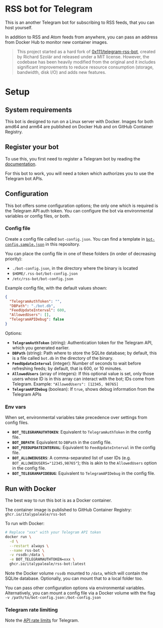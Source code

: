 # RSS bot for Telegram

This is an another Telegram bot for subscribing to RSS feeds, that you can host yourself.

In addition to RSS and Atom feeds from anywhere, you can pass an address from Docker Hub to monitor new container images.

> This project started as a hard fork of [0x111/telegram-rss-bot](https://github.com/0x111/telegram-rss-bot), created by Richard Szolár and released under a MIT license. However, the codebase has been heavily modified from the original and it includes significant improvements to reduce resource consumption (storage, bandwidth, disk I/O) and adds new features.

# Setup

## System requirements

This bot is designed to run on a Linux server with Docker. Images for both amd64 and arm64 are published on Docker Hub and on GitHub Container Registry.

## Register your bot

To use this, you first need to register a Telegram bot by reading the [documentation](https://core.telegram.org/bots#6-botfather).

For this bot to work, you will need a token which authorizes you to use the Telegram bot APIs.

## Configuration

This bot offers some configuration options; the only one which is required is the Telegram API auth token. You can configure the bot via environmental variables or config files, or both.

### Config file

Create a config file called `bot-config.json`. You can find a template in [`bot-config.sample.json`](/bot-config.sample.json) in this repository.

You can place the config file in one of these folders (in order of decreasing priority):

- `./bot-config.json`, in the directory where the binary is located
- `$HOME/.rss-bot/bot-config.json`
- `/etc/rss-bot/bot-config.json`

Example config file, with the default values shown:

```json
{
  "TelegramAuthToken": "",
  "DBPath": "./bot.db",
  "FeedUpdateInterval": 600,
  "AllowedUsers": [],
  "TelegramAPIDebug": false
}
```

Options:

- **`TelegramAuthToken`** (string): Authentication token for the Telegram API, which you generated earlier.
- **`DBPath`** (string): Path where to store the SQLite database; by default, this is a file called `bot.db` in the directory of the binary.
- **`FeedUpdateInterval`** (integer): Number of seconds to wait before refreshing feeds; by default, that is 600, or 10 minutes.
- **`AllowedUsers`** (array of integers): If this optional value is set, only those users whose ID is in this array can interact with the bot; IDs come from Telegram. Example: `"AllowedUsers": [12345, 98765]`
- **`TelegramAPIDebug`** (boolean): If `true`, shows debug information from the Telegram APIs

### Env vars

When set, environmental variables take precedence over settings from config files.

- **`BOT_TELEGRAMAUTHTOKEN`**: Equivalent to `TelegramAuthToken` in the config file.
- **`BOT_DBPATH`**: Equivalent to `DBPath` in the config file.
- **`BOT_FEEDUPDATEINTERVAL`**: Equivalent to `FeedUpdateInterval` in the config file.
- **`BOT_ALLOWEDUSERS`**: A comma-separated list of user IDs (e.g. `BOT_ALLOWEDUSERS="12345,98765"`); this is akin to the `AllowedUsers` option in the config file.
- **`BOT_TELEGRAMAPIDEBUG`**: Equivalent to `TelegramAPIDebug` in the config file.

## Run with Docker

The best way to run this bot is as a Docker container.

The container image is published to GitHub Container Registry: `ghcr.io/italypaleale/rss-bot`

To run with Docker:

```sh
# Replace "xxx" with your Telegram API token
docker run \
  -d \
  --restart always \
  --name rss-bot \
  -v rssdb:/data \
  -e BOT_TELEGRAMAUTHTOKEN=xxx \
  ghcr.io/italypaleale/rss-bot:latest
```

Note the Docker volume `rssdb` mounted to `/data`, which will contain the SQLite database. Optionally, you can mount that to a local folder too.

You can pass other configuration options via environmental variables. Alternatively, you can mount a config file via a Docker volume with the flag `-v /path/to/bot-config.json:/bot-config.json`

### Telegram rate limiting

Note the [API rate limits](https://core.telegram.org/bots/faq#my-bot-is-hitting-limits-how-do-i-avoid-this) for Telegram.
